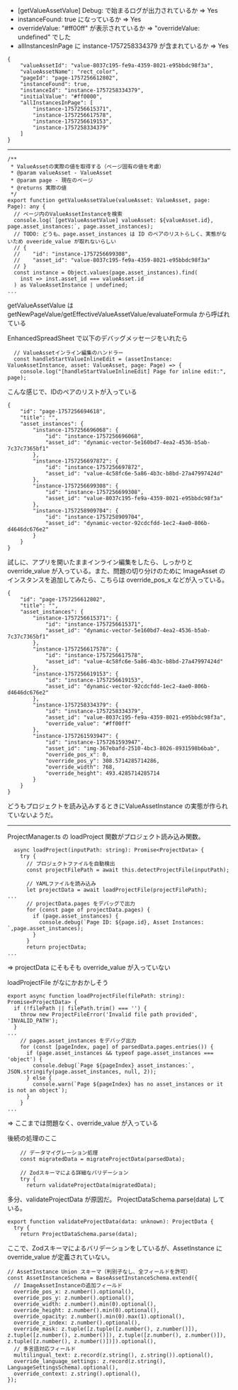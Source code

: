 
  - [getValueAssetValue] Debug: で始まるログが出力されているか => Yes
  - instanceFound: true になっているか => Yes
  - overrideValue: "#ff00ff" が表示されているか => "overrideValue: undefined" でした
  - allInstancesInPage に instance-1757258334379 が含まれているか => Yes

```
{
    "valueAssetId": "value-8037c195-fe9a-4359-8021-e95bbdc98f3a",
    "valueAssetName": "rect_color",
    "pageId": "page-1757256612802",
    "instanceFound": true,
    "instanceId": "instance-1757258334379",
    "initialValue": "#ff0000",
    "allInstancesInPage": [
        "instance-1757256615371",
        "instance-1757256617578",
        "instance-1757256619153",
        "instance-1757258334379"
    ]
}
```

----------------


```
/**
 * ValueAssetの実際の値を取得する（ページ固有の値を考慮）
 * @param valueAsset - ValueAsset
 * @param page - 現在のページ
 * @returns 実際の値
 */
export function getValueAssetValue(valueAsset: ValueAsset, page: Page): any {
  // ページ内のValueAssetInstanceを検索
  console.log(`[getValueAssetValue] valueAsset: ${valueAsset.id}, page.asset_instances:`, page.asset_instances);
  // TODO: どうも、page.asset_instances は ID のペアのリストらしく、実態がないため oveeride_value が取れないらしい
  // {
  //    "id": "instance-1757256699308",
  //    "asset_id": "value-8037c195-fe9a-4359-8021-e95bbdc98f3a"
  // }
  const instance = Object.values(page.asset_instances).find(
    inst => inst.asset_id === valueAsset.id
  ) as ValueAssetInstance | undefined;
...  
```

getValueAssetValue は getNewPageValue/getEffectiveValueAssetValue/evaluateFormula から呼ばれている

EnhancedSpreadSheet で以下のデバッグメッセージをいれたら
```
  // ValueAssetインライン編集のハンドラー
  const handleStartValueInlineEdit = (assetInstance: ValueAssetInstance, asset: ValueAsset, page: Page) => {
    console.log("[handleStartValueInlineEdit] Page for inline edit:", page);
```

こんな感じで、IDのペアのリストが入っている

```
{
    "id": "page-1757256694618",
    "title": "",
    "asset_instances": {
        "instance-1757256696068": {
            "id": "instance-1757256696068",
            "asset_id": "dynamic-vector-5e160bd7-4ea2-4536-b5ab-7c37c7365bf1"
        },
        "instance-1757256697872": {
            "id": "instance-1757256697872",
            "asset_id": "value-4c58fc6e-5a86-4b3c-b8bd-27a47997424d"
        },
        "instance-1757256699308": {
            "id": "instance-1757256699308",
            "asset_id": "value-8037c195-fe9a-4359-8021-e95bbdc98f3a"
        },
        "instance-1757258909704": {
            "id": "instance-1757258909704",
            "asset_id": "dynamic-vector-92cdcfdd-1ec2-4ae0-806b-d4646dc676e2"
        }
    }
}
```

試しに、アプリを開いたままインライン編集をしたら、しっかりとoverride_value が入っている。また、問題の切り分けのために ImageAsset のインスタンスを追加してみたら、こちらは override_pos_x などが入っている。

```
{
    "id": "page-1757256612802",
    "title": "",
    "asset_instances": {
        "instance-1757256615371": {
            "id": "instance-1757256615371",
            "asset_id": "dynamic-vector-5e160bd7-4ea2-4536-b5ab-7c37c7365bf1"
        },
        "instance-1757256617578": {
            "id": "instance-1757256617578",
            "asset_id": "value-4c58fc6e-5a86-4b3c-b8bd-27a47997424d"
        },
        "instance-1757256619153": {
            "id": "instance-1757256619153",
            "asset_id": "dynamic-vector-92cdcfdd-1ec2-4ae0-806b-d4646dc676e2"
        },
        "instance-1757258334379": {
            "id": "instance-1757258334379",
            "asset_id": "value-8037c195-fe9a-4359-8021-e95bbdc98f3a",
            "override_value": "#ff00ff"
        },
        "instance-1757261593947": {
            "id": "instance-1757261593947",
            "asset_id": "img-367ebafd-2510-4bc3-8026-8931598b6bab",
            "override_pos_x": 0,
            "override_pos_y": 308.5714285714286,
            "override_width": 768,
            "override_height": 493.4285714285714
        }
    }
}
```

どうもプロジェクトを読み込みするときにValueAssetInstance の実態が作られていないようだ。


----------------

ProjectManager.ts の loadProject 関数がプロジェクト読み込み関数。


```
  async loadProject(inputPath: string): Promise<ProjectData> {
    try {
      // プロジェクトファイルを自動検出
      const projectFilePath = await this.detectProjectFile(inputPath);

      // YAMLファイルを読み込み
      let projectData = await loadProjectFile(projectFilePath);
...
      // projectData.pages をデバッグで出力
      for (const page of projectData.pages) {
        if (page.asset_instances) {
          console.debug(`Page ID: ${page.id}, Asset Instances: `,page.asset_instances);
        }
      }
      return projectData;
...
```

=> projectData にそもそも override_value が入っていない

loadProjectFile がなにかおかしそう


```
export async function loadProjectFile(filePath: string): Promise<ProjectData> {
  if (!filePath || filePath.trim() === '') {
    throw new ProjectFileError('Invalid file path provided', 'INVALID_PATH');
  }
...
    // pages.asset_instances をデバッグ出力
    for (const [pageIndex, page] of parsedData.pages.entries()) {
      if (page.asset_instances && typeof page.asset_instances === 'object') {
        console.debug(`Page ${pageIndex} asset_instances:`, JSON.stringify(page.asset_instances, null, 2));
      } else {
        console.warn(`Page ${pageIndex} has no asset_instances or it is not an object`);
      }
    }
...
```
=> ここまでは問題なく、override_value が入っている

後続の処理のここ

```
    // データマイグレーション処理
    const migratedData = migrateProjectData(parsedData);

    // Zodスキーマによる詳細なバリデーション
    try {
      return validateProjectData(migratedData);
```

多分、validateProjectData が原因だ。
ProjectDataSchema.parse(data) している。

```
export function validateProjectData(data: unknown): ProjectData {
  try {
    return ProjectDataSchema.parse(data);
```

ここで、Zodスキーマによるバリデーションをしているが、AssetInstance に override_value が定義されていない。

```
// AssetInstance Union スキーマ（判別子なし、全フィールドを許可）
const AssetInstanceSchema = BaseAssetInstanceSchema.extend({
  // ImageAssetInstanceの追加フィールド
  override_pos_x: z.number().optional(),
  override_pos_y: z.number().optional(),
  override_width: z.number().min(0).optional(),
  override_height: z.number().min(0).optional(),
  override_opacity: z.number().min(0).max(1).optional(),
  override_z_index: z.number().optional(),
  override_mask: z.tuple([z.tuple([z.number(), z.number()]), z.tuple([z.number(), z.number()]), z.tuple([z.number(), z.number()]), z.tuple([z.number(), z.number()])]).optional(),
  // 多言語対応フィールド
  multilingual_text: z.record(z.string(), z.string()).optional(),
  override_language_settings: z.record(z.string(), LanguageSettingsSchema).optional(),
  override_context: z.string().optional(),
});

```
